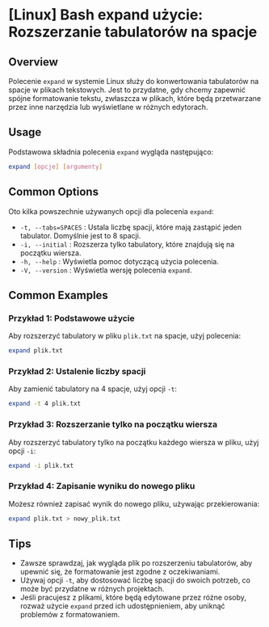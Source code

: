 # [Linux] Bash expand użycie: Rozszerzanie tabulatorów na spacje

## Overview
Polecenie `expand` w systemie Linux służy do konwertowania tabulatorów na spacje w plikach tekstowych. Jest to przydatne, gdy chcemy zapewnić spójne formatowanie tekstu, zwłaszcza w plikach, które będą przetwarzane przez inne narzędzia lub wyświetlane w różnych edytorach.

## Usage
Podstawowa składnia polecenia `expand` wygląda następująco:

```bash
expand [opcje] [argumenty]
```

## Common Options
Oto kilka powszechnie używanych opcji dla polecenia `expand`:

- `-t, --tabs=SPACES` : Ustala liczbę spacji, które mają zastąpić jeden tabulator. Domyślnie jest to 8 spacji.
- `-i, --initial` : Rozszerza tylko tabulatory, które znajdują się na początku wiersza.
- `-h, --help` : Wyświetla pomoc dotyczącą użycia polecenia.
- `-V, --version` : Wyświetla wersję polecenia `expand`.

## Common Examples

### Przykład 1: Podstawowe użycie
Aby rozszerzyć tabulatory w pliku `plik.txt` na spacje, użyj polecenia:

```bash
expand plik.txt
```

### Przykład 2: Ustalenie liczby spacji
Aby zamienić tabulatory na 4 spacje, użyj opcji `-t`:

```bash
expand -t 4 plik.txt
```

### Przykład 3: Rozszerzanie tylko na początku wiersza
Aby rozszerzyć tabulatory tylko na początku każdego wiersza w pliku, użyj opcji `-i`:

```bash
expand -i plik.txt
```

### Przykład 4: Zapisanie wyniku do nowego pliku
Możesz również zapisać wynik do nowego pliku, używając przekierowania:

```bash
expand plik.txt > nowy_plik.txt
```

## Tips
- Zawsze sprawdzaj, jak wygląda plik po rozszerzeniu tabulatorów, aby upewnić się, że formatowanie jest zgodne z oczekiwaniami.
- Używaj opcji `-t`, aby dostosować liczbę spacji do swoich potrzeb, co może być przydatne w różnych projektach.
- Jeśli pracujesz z plikami, które będą edytowane przez różne osoby, rozważ użycie `expand` przed ich udostępnieniem, aby uniknąć problemów z formatowaniem.